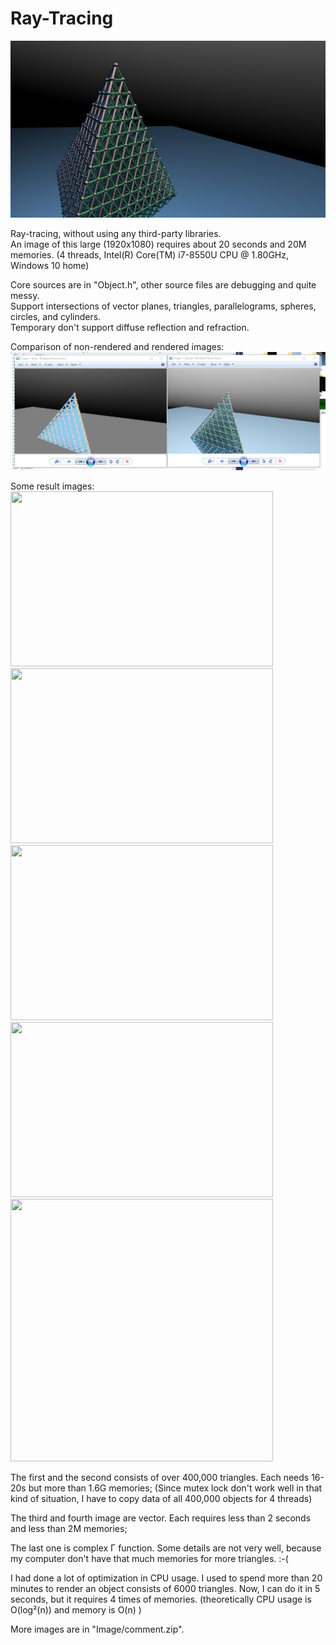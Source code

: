 # Ray-Tracing
<img src="https://raw.githubusercontent.com/Harry7557558/Ray-Tracing/master/RT005.png" alt="" />

Ray-tracing, without using any third-party libraries. <br/>
An image of this large (1920x1080) requires about 20 seconds and 20M memories. (4 threads, Intel(R) Core(TM) i7-8550U CPU @ 1.80GHz, Windows 10 home)

Core sources are in "Object.h", other source files are debugging and quite messy. <br/>
Support intersections of vector planes, triangles, parallelograms, spheres, circles, and cylinders. <br/>
Temporary don't support diffuse reflection and refraction. 

Comparison of non-rendered and rendered images: 
<img src="https://raw.githubusercontent.com/Harry7557558/Ray-Tracing/master/compare.png" alt="" />

Some result images: <br/>
<img src="https://raw.githubusercontent.com/Harry7557558/Ray-Tracing/Image/RayTracing_3.f.05%2B.png" width="420px" height="280px" alt="" />
<img src="https://raw.githubusercontent.com/Harry7557558/Ray-Tracing/Image/RayTracing_3.f.02%2B.png" width="420px" height="280px" alt="" />
<img src="https://raw.githubusercontent.com/Harry7557558/Ray-Tracing/Image/RayTracing_4.e.png" width="420px" height="280px" alt="" />
<img src="https://raw.githubusercontent.com/Harry7557558/Ray-Tracing/Image/RayTracing_5.c.png" width="420px" height="280px" alt="" />
<img src="https://raw.githubusercontent.com/Harry7557558/Ray-Tracing/Image/%CE%93.png" width="420px" height="420px" alt="" />

The first and the second consists of over 400,000 triangles. Each needs 16-20s but more than 1.6G memories; (Since mutex lock don't work well in that kind of situation, I have to copy data of all 400,000 objects for 4 threads)

The third and fourth image are vector. Each requires less than 2 seconds and less than 2M memories; 

The last one is complex Γ function. Some details are not very well, because my computer don't have that much memories for more triangles.   :-(

I had done a lot of optimization in CPU usage. I used to spend more than 20 minutes to render an object consists of 6000 triangles. Now, I can do it in 5 seconds, but it requires 4 times of memories. (theoretically CPU usage is O(log²(n)) and memory is O(n) )

More images are in "Image/comment.zip". 
